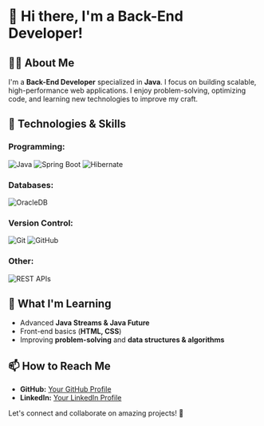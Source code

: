 # 👋 Hi there, I'm a Back-End Developer!

## 🧑‍💻 About Me
I'm a **Back-End Developer** specialized in **Java**. I focus on building scalable, high-performance web applications. I enjoy problem-solving, optimizing code, and learning new technologies to improve my craft.

## 🚀 Technologies & Skills
### Programming:
![Java](https://img.shields.io/badge/Java-%23ED8B00.svg?style=for-the-badge&logo=openjdk&logoColor=white)
![Spring Boot](https://img.shields.io/badge/Spring_Boot-%236DB33F.svg?style=for-the-badge&logo=spring&logoColor=white)
![Hibernate](https://img.shields.io/badge/Hibernate-%236DB33F.svg?style=for-the-badge&logo=hibernate&logoColor=white)

### Databases:
![OracleDB](https://img.shields.io/badge/OracleDB-%23F80000.svg?style=for-the-badge&logo=oracle&logoColor=white)

### Version Control:
![Git](https://img.shields.io/badge/Git-%23F05033.svg?style=for-the-badge&logo=git&logoColor=white)
![GitHub](https://img.shields.io/badge/GitHub-%23121011.svg?style=for-the-badge&logo=github&logoColor=white)

### Other:
![REST APIs](https://img.shields.io/badge/REST-APIs-%23000000.svg?style=for-the-badge&logo=rest&logoColor=white)


## 📖 What I'm Learning
- Advanced **Java Streams & Java Future**
- Front-end basics (**HTML, CSS**)
- Improving **problem-solving** and **data structures & algorithms**

## 📫 How to Reach Me
- **GitHub:** [Your GitHub Profile](https://github.com/AbdurahmanHussien)
- **LinkedIn:** [Your LinkedIn Profile](https://www.linkedin.com/in/abdurhman-hussien1965/)

Let's connect and collaborate on amazing projects! 🚀
